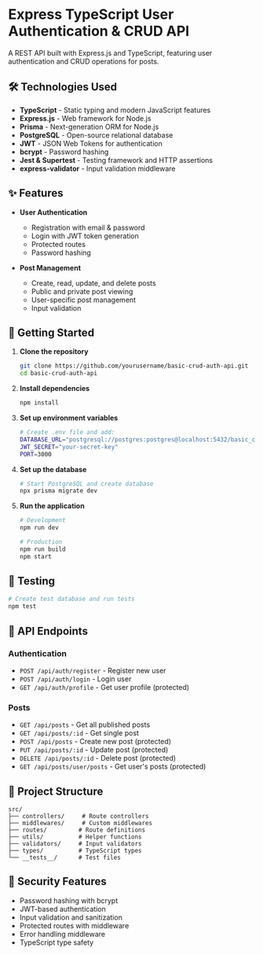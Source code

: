 # Express TypeScript User Authentication & CRUD API

A REST API built with Express.js and TypeScript, featuring user authentication and CRUD operations for posts.

## 🛠 Technologies Used

- **TypeScript** - Static typing and modern JavaScript features
- **Express.js** - Web framework for Node.js
- **Prisma** - Next-generation ORM for Node.js
- **PostgreSQL** - Open-source relational database
- **JWT** - JSON Web Tokens for authentication
- **bcrypt** - Password hashing
- **Jest & Supertest** - Testing framework and HTTP assertions
- **express-validator** - Input validation middleware

## ✨ Features

- **User Authentication**
  - Registration with email & password
  - Login with JWT token generation
  - Protected routes
  - Password hashing

- **Post Management**
  - Create, read, update, and delete posts
  - Public and private post viewing
  - User-specific post management
  - Input validation

## 🚀 Getting Started

1. **Clone the repository**
   ```bash
   git clone https://github.com/yourusername/basic-crud-auth-api.git
   cd basic-crud-auth-api
   ```

2. **Install dependencies**
   ```bash
   npm install
   ```

3. **Set up environment variables**
   ```bash
   # Create .env file and add:
   DATABASE_URL="postgresql://postgres:postgres@localhost:5432/basic_crud_db"
   JWT_SECRET="your-secret-key"
   PORT=3000
   ```

4. **Set up the database**
   ```bash
   # Start PostgreSQL and create database
   npx prisma migrate dev
   ```

5. **Run the application**
   ```bash
   # Development
   npm run dev

   # Production
   npm run build
   npm start
   ```

## 🧪 Testing

```bash
# Create test database and run tests
npm test
```

## 📝 API Endpoints

### Authentication
- `POST /api/auth/register` - Register new user
- `POST /api/auth/login` - Login user
- `GET /api/auth/profile` - Get user profile (protected)

### Posts
- `GET /api/posts` - Get all published posts
- `GET /api/posts/:id` - Get single post
- `POST /api/posts` - Create new post (protected)
- `PUT /api/posts/:id` - Update post (protected)
- `DELETE /api/posts/:id` - Delete post (protected)
- `GET /api/posts/user/posts` - Get user's posts (protected)

## 📌 Project Structure

```
src/
├── controllers/     # Route controllers
├── middlewares/     # Custom middlewares
├── routes/         # Route definitions
├── utils/          # Helper functions
├── validators/     # Input validators
├── types/          # TypeScript types
└── __tests__/      # Test files
```

## 🔐 Security Features

- Password hashing with bcrypt
- JWT-based authentication
- Input validation and sanitization
- Protected routes with middleware
- Error handling middleware
- TypeScript type safety
